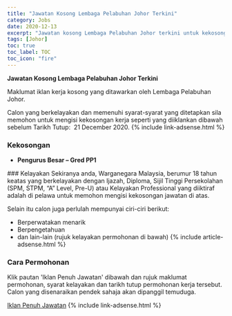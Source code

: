 ```yaml
---
title: "Jawatan Kosong Lembaga Pelabuhan Johor Terkini" 
category: Jobs 
date: 2020-12-13 
excerpt: "Jawatan kosong Lembaga Pelabuhan Johor terkini untuk kekosongan Pengurus Besar – Gred PP1" 
tags: [Johor] 
toc: true 
toc_label: TOC 
toc_icon: "fire" 
--- 
```


**Jawatan Kosong Lembaga Pelabuhan Johor Terkini**

Maklumat iklan kerja kosong yang ditawarkan oleh Lembaga Pelabuhan Johor. 

Calon yang berkelayakan dan memenuhi syarat-syarat yang ditetapkan sila memohon untuk mengisi kekosongan kerja seperti yang diiklankan dibawah sebelum Tarikh Tutup:  21 December 2020. 
{% include link-adsense.html %} 
### Kekosongan 
<ul>
<li>
<p><strong>Pengurus Besar &#8211; Gred PP1</strong></p>
</li>
</ul> 
### Kelayakan 
Sekiranya anda, Warganegara Malaysia, berumur 18 tahun keatas yang berkelayakan dengan Ijazah, Diploma, Sijil Tinggi Persekolahan (SPM, STPM, “A” Level, Pre-U) atau Kelayakan Professional yang diiktiraf adalah di pelawa untuk memohon mengisi kekosongan jawatan di atas.

Selain itu calon juga perlulah mempunyai ciri-ciri berikut:
- Berperwatakan menarik
- Berpengetahuan
- dan lain-lain (rujuk kelayakan permohonan di bawah) 
{% include article-adsense.html %} 
### Cara Permohonan 
Klik pautan 'Iklan Penuh Jawatan' dibawah dan rujuk maklumat permohonan, syarat kelayakan dan tarikh tutup permohonan kerja tersebut.
Calon yang disenaraikan pendek sahaja akan dipanggil temuduga.

<a href="https://www.lpj.gov.my/index.php/ms/21-my-artikel/pengumuman/262-iklan-jawatan-kosong" class="btn btn--info" target="_blank" rel="nofollow noopenner">Iklan Penuh Jawatan</a> 
{% include link-adsense.html %} 